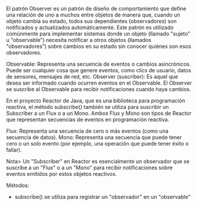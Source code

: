  
 
El patrón Observer es un patrón de diseño de comportamiento que define una relación de uno a muchos entre objetos de manera que, cuando un objeto cambia su estado, todos sus dependientes (observadores) son notificados y actualizados automáticamente. Este patrón es utilizado comúnmente para implementar sistemas donde un objeto (llamado "sujeto" u "observable") necesita notificar a otros objetos (llamados "observadores") sobre cambios en su estado sin conocer quiénes son esos observadores.

 Observable: Representa una secuencia de eventos o cambios asincrónicos. Puede ser cualquier cosa que genere eventos, como clics de usuario, datos de sensores, mensajes de red, etc.
 Observer (suscriber): Es aquel que desea ser informado cuando ocurren eventos en el Observable. El Observer se suscribe al Observable para recibir notificaciones cuando haya cambios.
 
 
 En el proyecto Reactor de Java, que es una biblioteca para programación reactiva, el método subscribe() también se utiliza para suscribir un Subscriber a un Flux o a un Mono. Ambos Flux y Mono son tipos de Reactor que representan secuencias de eventos en programación reactiva.

 Flux: Representa una secuencia de cero o más eventos (como una secuencia de datos).
 Mono: Representa una secuencia que puede tener cero o un solo evento (por ejemplo, una operación que puede tener éxito o fallar).
 
 Nota> Un "Subscriber" en Reactor es esencialmente un observador que se suscribe a un "Flux" o a un "Mono" para recibir notificaciones sobre eventos emitidos por estos objetos reactivos.
 
 Métodos:
 - subscribe() se utiliza para registrar un "observador" en un "observable"
 
